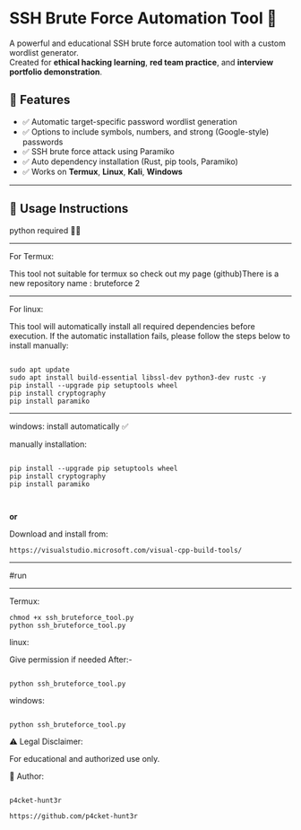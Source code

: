 # SSH Brute Force Automation Tool 🔐

A powerful and educational SSH brute force automation tool with a custom wordlist generator.  
Created for **ethical hacking learning**, **red team practice**, and **interview portfolio demonstration**.

## 🚀 Features

- ✅ Automatic target-specific password wordlist generation
- ✅ Options to include symbols, numbers, and strong (Google-style) passwords
- ✅ SSH brute force attack using Paramiko
- ✅ Auto dependency installation (Rust, pip tools, Paramiko)
- ✅ Works on **Termux**, **Linux**, **Kali**, **Windows**
---
## 📜 Usage Instructions
python required ⛓️‍💥

---

For Termux:

This tool not suitable for termux 
so check out my page (github)There 
is a new repository name : bruteforce 2 


---
For linux:

This tool will automatically install all required dependencies before execution.
If the automatic installation fails, please follow the steps below to install manually:

```

sudo apt update
sudo apt install build-essential libssl-dev python3-dev rustc -y
pip install --upgrade pip setuptools wheel
pip install cryptography
pip install paramiko

```
---

windows:
install automatically ✅

manually installation:


```

pip install --upgrade pip setuptools wheel
pip install cryptography
pip install paramiko



```

**or**


Download and install from:

```
https://visualstudio.microsoft.com/visual-cpp-build-tools/

```


---

#run

---

Termux:

```
chmod +x ssh_bruteforce_tool.py
python ssh_bruteforce_tool.py

```
linux:

Give permission if needed
After:-

```

python ssh_bruteforce_tool.py

```




windows:

```

python ssh_bruteforce_tool.py

```


⚠️ Legal Disclaimer:

For educational and authorized use only.

👤 Author:

```

p4cket-hunt3r

```
```
https://github.com/p4cket-hunt3r

```


